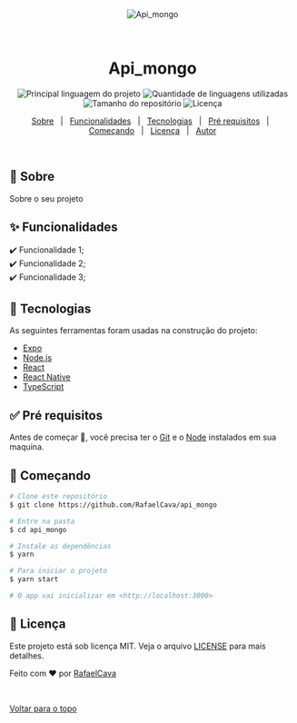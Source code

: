 <div align="center" id="top"> 
  <img src="./.github/app.gif" alt="Api_mongo" />

  &#xa0;

  <!-- <a href="https://api_mongo.netlify.com">Demo</a> -->
</div>

<h1 align="center">Api_mongo</h1>

<p align="center">
  <img alt="Principal linguagem do projeto" src="https://img.shields.io/github/languages/top/RafaelCava/api_mongo?color=56BEB8">

  <img alt="Quantidade de linguagens utilizadas" src="https://img.shields.io/github/languages/count/RafaelCava/api_mongo?color=56BEB8">

  <img alt="Tamanho do repositório" src="https://img.shields.io/github/repo-size/RafaelCava/api_mongo?color=56BEB8">

  <img alt="Licença" src="https://img.shields.io/github/license/RafaelCava/api_mongo?color=56BEB8">

  <!-- <img alt="Github issues" src="https://img.shields.io/github/issues/RafaelCava/api_mongo?color=56BEB8" /> -->

  <!-- <img alt="Github forks" src="https://img.shields.io/github/forks/RafaelCava/api_mongo?color=56BEB8" /> -->

  <!-- <img alt="Github stars" src="https://img.shields.io/github/stars/RafaelCava/api_mongo?color=56BEB8" /> -->
</p>

<!-- Status -->

<!-- <h4 align="center"> 
	🚧  Api_mongo 🚀 Em construção...  🚧
</h4> 

<hr> -->

<p align="center">
  <a href="#dart-sobre">Sobre</a> &#xa0; | &#xa0; 
  <a href="#sparkles-funcionalidades">Funcionalidades</a> &#xa0; | &#xa0;
  <a href="#rocket-tecnologias">Tecnologias</a> &#xa0; | &#xa0;
  <a href="#white_check_mark-pré-requisitos">Pré requisitos</a> &#xa0; | &#xa0;
  <a href="#checkered_flag-começando">Começando</a> &#xa0; | &#xa0;
  <a href="#memo-licença">Licença</a> &#xa0; | &#xa0;
  <a href="https://github.com/RafaelCava" target="_blank">Autor</a>
</p>

<br>

## :dart: Sobre ##

Sobre o seu projeto

## :sparkles: Funcionalidades ##

:heavy_check_mark: Funcionalidade 1;\
:heavy_check_mark: Funcionalidade 2;\
:heavy_check_mark: Funcionalidade 3;

## :rocket: Tecnologias ##

As seguintes ferramentas foram usadas na construção do projeto:

- [Expo](https://expo.io/)
- [Node.js](https://nodejs.org/en/)
- [React](https://pt-br.reactjs.org/)
- [React Native](https://reactnative.dev/)
- [TypeScript](https://www.typescriptlang.org/)

## :white_check_mark: Pré requisitos ##

Antes de começar :checkered_flag:, você precisa ter o [Git](https://git-scm.com) e o [Node](https://nodejs.org/en/) instalados em sua maquina.

## :checkered_flag: Começando ##

```bash
# Clone este repositório
$ git clone https://github.com/RafaelCava/api_mongo

# Entre na pasta
$ cd api_mongo

# Instale as dependências
$ yarn

# Para iniciar o projeto
$ yarn start

# O app vai inicializar em <http://localhost:3000>
```

## :memo: Licença ##

Este projeto está sob licença MIT. Veja o arquivo [LICENSE](LICENSE.md) para mais detalhes.


Feito com :heart: por <a href="https://github.com/RafaelCava" target="_blank">RafaelCava</a>

&#xa0;

<a href="#top">Voltar para o topo</a>
